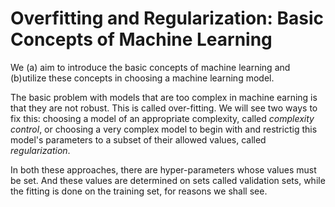 # Overfitting and Regularization: Basic Concepts of Machine Learning

We (a) aim to introduce the basic concepts of machine learning
and (b)utilize these concepts in choosing a machine learning
model.

The basic problem with models that are too complex
in machine earning is that they are not robust.
This is called over-fitting.
We will see two ways to fix this:
choosing a model of an appropriate complexity,
called *complexity control*,
or choosing a very complex model to begin with and
restrictig this model's parameters to a subset of their
allowed values, called *regularization*.

In both these approaches, there are hyper-parameters whose
values must be set. And these values are determined on
sets called validation sets, while the fitting is done on
the training set, for reasons we shall see.
